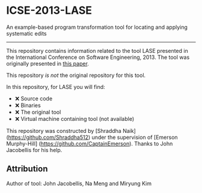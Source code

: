 # ICSE-2013-LASE
An example-based program transformation tool for locating and applying systematic edits


***

This repository contains information related to the tool LASE presented in the International Conference on Software Engineering, 2013. The tool was originally presented in [this paper](http://dl.acm.org/citation.cfm?id=2486995).

This repository _is not_ the original repository for this tool.

 In this repository, for LASE you will find:

* :x: Source code
* :x: Binaries
* :x: The original tool
* :x: Virtual machine containing tool (not available)

This repository was constructed by [Shraddha Naik] (https://github.com/Shraddha512) under the supervision of [Emerson Murphy-Hill] (https://github.com/CaptainEmerson).
Thanks to John Jacobellis for his help.

## Attribution

Author of tool: John Jacobellis, Na Meng and Miryung Kim

